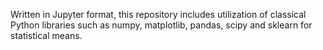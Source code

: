 Written in Jupyter format, this repository includes utilization of classical Python libraries such as numpy, matplotlib, pandas, scipy and sklearn for statistical means.
